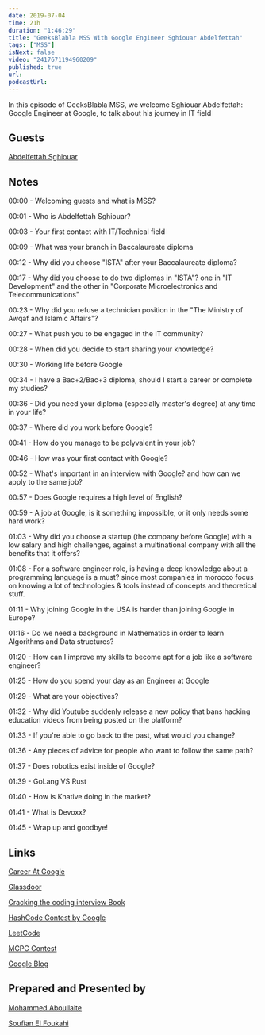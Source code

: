 ```yaml
---
date: 2019-07-04
time: 21h
duration: "1:46:29"
title: "GeeksBlabla MSS With Google Engineer Sghiouar Abdelfettah"
tags: ["MSS"]
isNext: false
video: "2417671194960209"
published: true
url:
podcastUrl:
---
```


In this episode of GeeksBlabla MSS, we welcome Sghiouar Abdelfettah: Google Engineer at Google, to talk about his journey in IT field

## Guests

[Abdelfettah Sghiouar](https://twitter.com/boredabdel)

## Notes

00:00 - Welcoming guests and what is MSS?

00:01 - Who is Abdelfettah Sghiouar?

00:03 - Your first contact with IT/Technical field

00:09 - What was your branch in Baccalaureate diploma

00:12 - Why did you choose "ISTA" after your Baccalaureate diploma?

00:17 - Why did you choose to do two diplomas in "ISTA"? one in "IT Development" and the other in "Corporate Microelectronics and Telecommunications"

00:23 - Why did you refuse a technician position in the "The Ministry of Awqaf and Islamic Affairs"?

00:27 - What push you to be engaged in the IT community?

00:28 - When did you decide to start sharing your knowledge?

00:30 - Working life before Google

00:34 - I have a Bac+2/Bac+3 diploma, should I start a career or complete my studies?

00:36 - Did you need your diploma (especially master's degree) at any time in your life?

00:37 - Where did you work before Google?

00:41 - How do you manage to be polyvalent in your job?

00:46 - How was your first contact with Google?

00:52 - What's important in an interview with Google? and how can we apply to the same job?

00:57 - Does Google requires a high level of English?

00:59 - A job at Google, is it something impossible, or it only needs some hard work?

01:03 - Why did you choose a startup (the company before Google) with a low salary and high challenges, against a multinational company with all the benefits that it offers?

01:08 - For a software engineer role, is having a deep knowledge about a programming language is a must? since most companies in morocco focus on knowing a lot of technologies & tools instead of concepts and theoretical stuff.

01:11 - Why joining Google in the USA is harder than joining Google in Europe?

01:16 - Do we need a background in Mathematics in order to learn Algorithms and Data structures? 

01:20 - How can I improve my skills to become apt for a job like a software engineer?

01:25 - How do you spend your day as an Engineer at Google

01:29 - What are your objectives?

01:32 - Why did Youtube suddenly release a new policy that bans hacking education videos from being posted on the platform?

01:33 - If you're able to go back to the past, what would you change?

01:36 - Any pieces of advice for people who want to follow the same path?

01:37 - Does robotics exist inside of Google?

01:39 - GoLang VS Rust

01:40 - How is Knative doing in the market?

01:41 - What is Devoxx?

01:45 - Wrap up and goodbye!

## Links

[Career At Google](https://careers.google.com/jobs)

[Glassdoor](https://www.glassdoor.com)

[Cracking the coding interview Book](http://www.crackingthecodinginterview.com)

[HashCode Contest by Google](https://codingcompetitions.withgoogle.com/hashcode)

[LeetCode](https://leetcode.com)

[MCPC Contest](https://www.facebook.com/MoroccanCPC)

[Google Blog](https://blog.google)

## Prepared and Presented by

[Mohammed Aboullaite](https://www.facebook.com/aboullaite)

[Soufian El Foukahi](https://twitter.com/souffanda)
